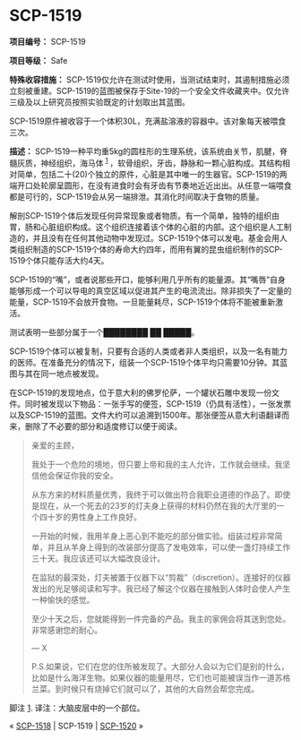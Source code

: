 # SCP-1519
                        


**项目编号：** SCP-1519

**项目等级：** Safe

**特殊收容措施：** SCP-1519仅允许在测试时使用，当测试结束时，其遏制措施必须立刻被重建。SCP-1519的蓝图被保存于Site-19的一个安全文件收藏夹中。仅允许三级及以上研究员按照实验既定的计划取出其蓝图。

SCP-1519原件被收容于一个体积30L，充满盐溶液的容器中。该对象每天被喂食三次。

**描述：** SCP-1519一种平均重5kg的圆柱形的生理系统，该系统由关节，肌腱，脊髓灰质，神经组织，海马体<sup class='footnoteref'>
 <a shape='rect' class='footnoteref' id='footnoteref-1' href='javascript:;' onclick='WIKIDOT.page.utils.scrollToReference(&apos;footnote-1&apos;)'>1</a>
</sup>，软骨组织，牙齿，静脉和一颗心脏构成。其结构相对简单，包括二十(20)个独立的原件，心脏是其中唯一的生器官。SCP-1519的两端开口处轮廓呈圆形，在没有进食时会有牙齿有节奏地近近出出。从任意一端喂食都是可行的，SCP-1519会从另一端排泄。其消化时间取决于食物的质量。

解剖SCP-1519个体后发现任何异常现象或者物质。有一个简单，独特的组织由胃，肠和心脏组织构成。这个组织连接着该个体的心脏的内部。这个组织是人工制造的，并且没有在任何其他动物中发现过。SCP-1519个体可以发电。基金会用人类组织制造的SCP-1519个体的寿命大约四年，而用有翼的昆虫组织制作的SCP-1519个体只能存活大约4天。

SCP-1519的“嘴”，或者说那些开口，能够利用几乎所有的能量源。其“嘴唇”自身能够形成一个可以导电的真空区域以促进其产生的电流流出。除非损失了一定量的能量，SCP-1519不会放开食物。一旦能量耗尽，SCP-1519个体将不能被重新激活。

测试表明一些部分属于一个████████ ██ █████。

SCP-1519个体可以被复制，只要有合适的人类或者非人类组织，以及一名有能力的医师。在准备充分的情况下，组装一个SCP-1519个体平均只需要10分钟。其蓝图与其在同一地点被发现。

在SCP-1519的发现地点，位于意大利的佛罗伦萨，一个罐状石雕中发现一份文件。同时被发现以下物品：一张手写的便签，SCP-1519（仍具有活性），一张发票以及SCP-1519的蓝图。文件大约可以追溯到1500年。那张便签从意大利语翻译而来，删除了不必要的部分和适度修订以便于阅读。


> 亲爱的主顾，
> 
> 我处于一个危险的境地，但只要上帝和我的主人允许，工作就会继续。我坚信他会保证你我的安全。
> 
> 从东方来的材料质量优秀，我终于可以做出符合我职业道德的作品了。即使是现在，从一个死去的23岁的灯夫身上获得的材料仍然在我的大厅里的一个四十岁的男性身上工作良好。
> 
> 一开始的时候，我用羊身上恶心到不能吃的部分做实验。组装过程非常简单，并且从羊身上得到的改装部分提高了发电效率，可以使一盏灯持续工作三十天。我应该还可以大幅改良设计。
> 
> 在监狱的最深处，灯夫被置于仪器下以“剪裁”（discretion）。连接好的仪器发出的光足够阅读和写字。我已经了解这个仪器在接触到人体时会使人产生一种愉快的感觉。
> 
> 至少十天之后，您就能得到一件完备的产品。我主的家佣会将其送到您处。非常感谢您的耐心。
> 
> — X
> 
> P.S.如果说，它们在您的住所被发现了。大部分人会以为它们是别的什么，比如是什么海洋生物。如果仪器的能量用尽，它们也可能被误当作一道苏格兰菜。到时候只有烧掉它们就可以了，其他的大自然会帮您完成。
> 


脚注
<a shape='rect' href='javascript:;' onclick='WIKIDOT.page.utils.scrollToReference(&apos;footnoteref-1&apos;)'>1</a>. 译注：大脑皮层中的一个部位。



« [SCP-1518](/scp-1518) | SCP-1519 | [SCP-1520](/scp-1520) »





                    